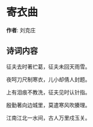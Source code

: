 # 寄衣曲

**作者**: 刘克庄

## 诗词内容

征夫去时著纻葛，征夫未回天雨雪。

夜呵刀尺制寒衣，儿小却倩人封题。

上有泪痕不教洗，征夫见时认针指。

殷勤著向边城里，莫遣寒风吹腠理。

江南江北一水间，古人万里戍玉关。

